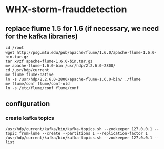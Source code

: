 # WHX-storm-frauddetection

## replace flume 1.5 for 1.6 (if necessary, we need for the kafka libraries)
```
cd /root
wget http://psg.mtu.edu/pub/apache/flume/1.6.0/apache-flume-1.6.0-bin.tar.gz
tar xvzf apache-flume-1.6.0-bin.tar.gz 
mv apache-flume-1.6.0-bin /usr/hdp/2.2.6.0-2800/
cd /usr/hdp/current
mv flume flume-native
ln -s /usr/hdp/2.2.6.0-2800/apache-flume-1.6.0-bin/ ./flume
mv flume/conf flume/conf-old
ln -s /etc/flume/conf flume/conf
```

## configuration

### create kafka topics
```
/usr/hdp/current/kafka/bin/kafka-topics.sh --zookeeper 127.0.0.1 --topic fromFlume --create --partitions 1 --replication-factor 1
/usr/hdp/current/kafka/bin/kafka-topics.sh --zookeeper 127.0.0.1 --list
```
